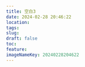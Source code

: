 ```yaml
---
title: 空白3 
date: 2024-02-28 20:46:22
location: 
tags: 
slug: 
draft: false
toc: 
feature: 
imageNameKey: 20240228204622
---
```

